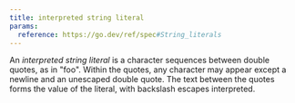 ```yaml
---
title: interpreted string literal
params:
  reference: https://go.dev/ref/spec#String_literals
---
```


An _interpreted string literal_ is a character sequences between double quotes, as in "foo". Within the quotes, any character may appear except a newline and an unescaped double quote. The text between the quotes forms the value of the literal, with backslash escapes interpreted.

